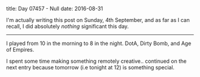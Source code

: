 title: Day 07457 - Null
date: 2016-08-31

I'm actually writing this post on Sunday, 4th September, and as far as I can recall, I did absolutely *nothing* significant this day.

---

I played from 10 in the morning to 8 in the night. DotA, Dirty Bomb, and Age of Empires.

I spent some time making something remotely creative.. continued on the next entry because tomorrow (i.e tonight at 12) is something special.